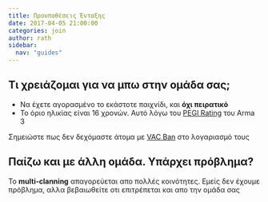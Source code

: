 ```yaml
---
title: Προυποθέσεις Ένταξης
date: 2017-04-05 21:00:00
categories: join
author: rath
sidebar:
  nav: "guides"
---
```


## Τι χρειάζομαι για να μπω στην ομάδα σας;

* Να έχετε αγορασμένο το εκάστοτε παιχνίδι, και **όχι πειρατικό**
* Το όριο ηλικίας είναι 16 χρονών. Αυτό λόγω του [PEGI Rating](http://www.pegi.info/en/index/global_id/505/?searchString=arma+3) του Arma 3

Σημειώστε πως δεν δεχόμαστε άτομα με [VAC Ban](https://support.steampowered.com/kb_article.php?ref=7849-Radz-6869) στο λογαριασμό τους


## Παίζω και με άλλη ομάδα. Υπάρχει πρόβλημα?

Το **multi-clanning** απαγορεύεται απο πολλές κοινότητες. Εμείς δεν έχουμε πρόβλημα, αλλα βεβαιωθείτε οτι επιτρέπεται και απο την ομάδα σας
